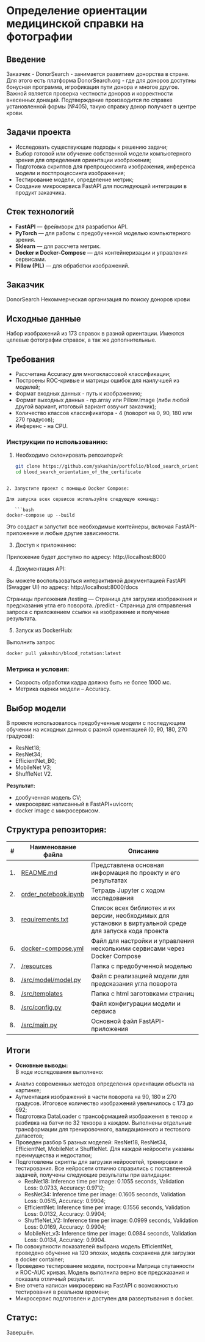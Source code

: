 # Определение ориентации медицинской справки на фотографии

## Введение
Заказчик - DonorSearch -  занимается развитием донорства в стране. Для этого есть платформа DonorSearch.org - где для доноров доступны бонусная программа, игрофикация пути донора и многое другое. Важной является проверка честности доноров и корректности внесенных донаций. Подтверждение производится по справке установленной формы (№405), такую справку донор получает в центре крови.

## Задачи проекта
- Исследовать существующие подходы к решению задачи;
- Выбор готовой или обучение собственной модели компьютерного зрения для определения ориентации изображения;
- Подготовка скриптов для препроцессинга изображения, инференса модели и постпроцессинга изображения;
- Тестирование модели, определение метрик;
- Создание микросервиса FastAPI для последующей интеграции в продукт заказчика.

## Стек технологий

- **FastAPI** — фреймворк для разработки API.
- **PyTorch** — для работы с предобученной моделью компьютерного зрения.
- **Sklearn** — для рассчета метрик.
- **Docker и Docker-Compose** — для контейнеризации и управления сервисами.
- **Pillow (PIL)** — для обработки изображений.

## Заказчик
DonorSearch
Некоммерческая организация по поиску доноров крови


## Исходные данные
Набор изображений из 173 справок в разной ориентации. Имеются целевые фотографии справок, а так же дополнительные.


## Требования

- Рассчитана Accuracy для многоклассовой классификации;
- Построены ROC-кривые и матрицы ошибок для наилучшей из моделей;
- Формат входных данных - путь к изображению;
- Формат выходных данных - np.array или Pillow.Image (либи любой другой вариант, итоговый вариант озвучит заказчик);
- Количество классов классификатора - 4 (поворот на 0, 90, 180 или 270 градусов);
- Инференс - на CPU.

### **Инструкции по использованию:**
1. Необходимо склонировать репозиторий:

   ```bash
   git clone https://github.com/yakashin/portfolio/blood_search_orientation_of_the_certificate.git
   cd blood_search_orientation_of_the_certificate
```

2. Запустите проект с помощью Docker Compose:

Для запуска всех сервисов используйте следующую команду:

   ```bash
docker-compose up --build
```

Это создаст и запустит все необходимые контейнеры, включая FastAPI-приложение и любые другие зависимости.

3. Доступ к приложению:

Приложение будет доступно по адресу: http://localhost:8000

4. Документация API:

Вы можете воспользоваться интерактивной документацией FastAPI (Swagger UI) по адресу: http://localhost:8000/docs

Страницы приложения
/testing — Страница для загрузки изображения и предсказания угла его поворота.
/predict - Страница для отправления запроса с приложением ссылки на изображение и получение результата.

5. Запуск из DockerHub:

Выполнить запрос

   ```bash
docker pull yakashin/blood_rotation:latest
```

### Метрика и условия:
- Скорость обработки кадра должна быть не более 1000 мс. 
- Метрика оценки модели – Accuracy.

## Выбор модели

В проекте использовалось предобученные модели с последующим обучении на исходных данных с разной ориентацией (0, 90, 180, 270 градусов):
- ResNet18;
- ResNet34;
- EfficientNet_B0;
- MobileNet V3;
- ShuffleNet V2.

**Результат:**
- дообученная модель CV;
- микросервис написанный в FastAPI+uvicorn;
- docker image с микросервисом.

## Структура репозитория:

| #    | Наименование файла                | Описание   |
| ---- | ------------------------------------------------------------ | ------------------------------------------------------------ |
| 1.   | [README.md](https://github.com/yakashin/portfolio/blob/main/donor_search_orientation_of_the_certificate/README.md) | Представлена основная информация по проекту и его результатах   |
| 2.   | [order_notebook.ipynb](https://github.com/yakashin/portfolio/blob/main/donor_search_orientation_of_the_certificate/order_notebook.ipynb) | Тетрадь Jupyter с ходом исследования |
| 3.   | [requirements.txt](https://github.com/yakashin/portfolio/blob/main/donor_search_orientation_of_the_certificate/requirements.txt) | Список всех библиотек и их версии, необходимых для установки в виртуальной среде для запуска кода проекта   |
| 6.   | [docker-compose.yml](https://github.com/yakashin/portfolio/blob/main/donor_search_orientation_of_the_certificate/docker-compose.yml) | Файл для настройки и управления несколькими сервисами через Docker Compose |
| 7.   | [/resources](https://github.com/yakashin/portfolio/tree/main/donor_search_orientation_of_the_certificate/resources) | Папка с предобученной моделью |
| 8.   | [/src/model/model.py](https://github.com/yakashin/portfolio/blob/main/donor_search_orientation_of_the_certificate/src/model/model.py) | Файл с реализацией модели для предсказания угла поворота |
| 8.   | [/src/templates](https://github.com/yakashin/portfolio/tree/main/donor_search_orientation_of_the_certificate/src/templates) | Папка с html заготовками страниц |
| 8.   | [/src/config.py](https://github.com/yakashin/portfolio/blob/main/donor_search_orientation_of_the_certificate/src/config.py) | Файл конфигурации модели и сервиса |
| 8.   | [/src/main.py](https://github.com/yakashin/portfolio/blob/main/donor_search_orientation_of_the_certificate/src/main.py) |  Основной файл FastAPI-приложения |


## Итоги

* **Основные выводы:**  
В ходе исследования выполнено:
- Анализ современных методов определения ориентации объекта на картинке;
- Аугментация изображений в части поворота на 90, 180 и 270 градусов. Итоговое количество изображений увеличилось с 173 до 692;
- Подготовка DataLoader с трансофрмацией изображения в тензор и разбивка на батчи по 32 тензора в каждом. Выполнены отдельные трансформации для тренировочного, валидационного и тестового датасетов;
- Проведен разбор 5 разных моделей: ResNet18, ResNet34, EfficientNet, MobileNet и ShuffleNet. Для каждой нейросети указаны преимущества и недостатки;
- Подготовлены скрипты для загрузки нейросетей, тренировки и тестирования. Все нейросети отлично справились с поставленной задачей, получены следующие результаты при валидации:
  - ResNet18: Inference time per image: 0.1055 seconds, Validation Loss: 0.0733, Accuracy: 0.9712;
  - ResNet34: Inference time per image: 0.1605 seconds, Validation Loss: 0.0515, Accuracy: 0.9904;
  - EfficientNet: Inference time per image: 0.1556 seconds, Validation Loss: 0.0132, Accuracy: 0.9904;
  - ShuffleNet_V2: Inference time per image: 0.0999 seconds, Validation Loss: 0.0169, Accuracy: 0.9904;
  - MobileNet_v3: Inference time per image: 0.0984 seconds, Validation Loss: 0.0134, Accuracy: 0.9904.
- По совокупности показателей выбрана модель EfficientNet, проведено обучение на 120 эпохах, модель сохранена для загрузки в docker container;
- Проведено тестирование модели, построены Матрица спутанности и ROC-AUC кривая. Модель выполнила верно все предсказания и показала отличный результат. 
- Вне отчета написан микросервис на FastAPI с возможностью тестирования в реальном времени;
- Микросервис подготовлен и доступен для развертывания в docker.
 

## Cтатус: 
Завершён.



